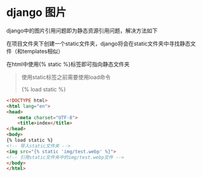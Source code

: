 # django 图片

django中的图片引用问题即为静态资源引用问题，解决方法如下

在项目文件夹下创建一个static文件夹，django将会在static文件夹中寻找静态文件（和templates相似）

在html中使用{% static %}标签即可指向静态文件夹

> 使用static标签之前需要使用load命令
>
> {% load static %}

```html
<!DOCTYPE html>
<html lang="en">
<head>
    <meta charset="UTF-8">
    <title>index</title>
</head>
<body>
{% load static %}
<!-- 导入static文件夹 -->
<img src="{% static 'img/test.webp' %}">
<!-- 引用static文件夹中的img/test.webp文件 -->
</body>
</html>
```

